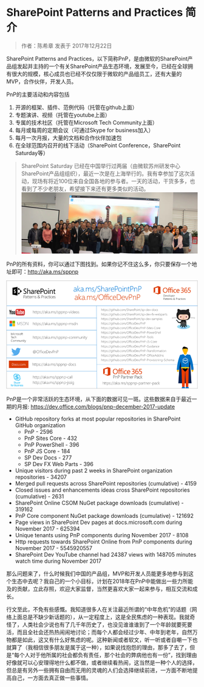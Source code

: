 # SharePoint Patterns and Practices 简介
> 作者：陈希章 发表于 2017年12月22日

SharePoint Patterns and Practices，以下简称PnP，是由微软的SharePoint产品组发起并主持的一个有关SharePoint产品生态环境，发展至今，已经在全球拥有很大的规模，核心成员也已经不仅仅限于微软的产品组员工，还有大量的MVP，合作伙伴，开发人员。

PnP的主要活动和内容包括

1. 开源的框架、插件、范例代码（托管在github上面）
1. 专题演讲、视频（托管在youtube上面）
1. 专属的技术社区（托管在Microsoft Tech Community上面）
1. 每月或每周的定期会议（可通过Skype for business加入）
1. 每月一次月报，大量的文档和合作伙伴加速包
1. 在全球范围内召开的线下活动（SharePoint Conference，SharePoint Saturday等）

> SharePoint Saturday 已经在中国举行过两届（由微软苏州研发中心SharePoint产品组组织），最近一次是在上海举行的。我有幸参加了这次活动，现场有将近100位来自全国各地的参与者。一天的活动，干货多多，也看到了不少老朋友，希望接下来还有更多类似的活动。<br />
![](images/20171222105325.jpg)

PnP的所有资料，你可以通过下图找到。如果你记不住这么多，你只要保存一个地址即可：<http://aka.ms/sppnp>

![](images/687474703a2f2f692e696d6775722e636f6d2f54744e4d65546e2e706e67.png)

PnP是一个非常活跃的生态环境，从下面的数据可见一斑。这些数据来自于最近一期的月报: <https://dev.office.com/blogs/pnp-december-2017-update>

- GitHub repository forks at most popular repositories in SharePoint GitHub organization  
    - PnP - 2596
    - PnP Sites Core - 432
    - PnP PowerShell - 396
    - PnP JS Core - 184
    - SP Dev Docs - 277
    - SP Dev FX Web Parts - 396
- Unique visitors during past 2 weeks in SharePoint organization repositories - 34207
- Merged pull requests across SharePoint repositories (cumulative) - 4159
- Closed issues and enhancements ideas cross SharePoint repositories (cumulative) - 2631
- SharePoint Online CSOM NuGet package downloads (cumulative) - 319162
- PnP Core component NuGet package downloads (cumulative) - 121692
- Page views in SharePoint Dev pages at docs.microsoft.com during November 2017 - 625394
- Unique tenants using PnP components during November 2017 - 8108
- Http requests towards SharePoint Online from PnP components during November 2017 - 5545920557
- SharePoint Dev YouTube channel had 24387 views with 148705 minutes watch time during November 2017

那么问题来了，什么时候我们中国的产品组，MVP和开发人员能更多地参与到这个生态中去呢？我自己的一个小目标，计划在2018年在PnP中能做出一些力所能及的贡献，立此存照，欢迎大家监督，当然更喜欢大家一起来参与，相互交流和成长。

行文至此，不免有些感慨。我知道很多人在关注最近所谓的“中年危机”的话题（网络上面总是不缺少新话题的），从一定程度上，这是全民焦虑的一种表现。我就奇怪了，人类社会少说也有了几千年历史了，也没见谁谁谁到了一个年龄就要死要活，而且全社会还热热闹闹地讨论；而每个人都会经过少年、中年到老年，自然万物都是如此，这又有什么好焦虑的呢。这种新闻或者软文，听一听或者自嘲一下也就算了（我相信很多朋友是属于这一种），如果说找抱怨的理由，那多了去了，但是“每个人对于他所属的社会都负有责任，那个社会的弊病他也有一份”，找到理由好像就可以心安理得地什么都不做，或者继续看热闹，这当然是一种个人的选择，但总是有另外一些拥有自由而无用的灵魂的人们会选择继续前进，一方面不断地提高自己，一方面去真正做一些事情。
